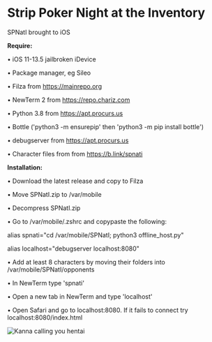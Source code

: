 # Strip Poker Night at the Inventory
SPNatI brought to iOS

**Require:**

• iOS 11-13.5 jailbroken iDevice

• Package manager, eg Sileo

• Filza from https://mainrepo.org

• NewTerm 2 from https://repo.chariz.com

• Python 3.8 from https://apt.procurs.us

• Bottle ('python3 -m ensurepip' then 'python3 -m pip install bottle')

• debugserver from https://apt.procurs.us

• Character files from from https://b.link/spnati

**Installation:**

• Download the latest release and copy to Filza

• Move SPNatI.zip to /var/mobile

• Decompress SPNatI.zip

• Go to /var/mobile/.zshrc and copypaste the following:

alias spnati="cd /var/mobile/SPNatI; python3 offline_host.py"

alias localhost="debugserver localhost:8080"

• Add at least 8 characters by moving their folders into /var/mobile/SPNatI/opponents

• In NewTerm type 'spnati'

• Open a new tab in NewTerm and type 'localhost'

• Open Safari and go to localhost:8080. If it fails to connect try localhost:8080/index.html

![Kanna calling you hentai](https://i.ytimg.com/vi/Tcf7GO9nphw/maxresdefault.jpg)
